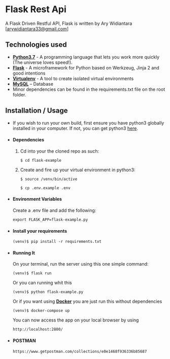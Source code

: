 # Flask Rest Api 
A Flask Driven Restful API, Flask is written by Ary Widiantara [arywidiantara33@gmail.com]


## Technologies used
* **[Python3.7](https://www.python.org/downloads/)** - A programming language that lets you work more quickly (The universe loves speed!).
* **[Flask](flask.pocoo.org/)** - A microframework for Python based on Werkzeug, Jinja 2 and good intentions
* **[Virtualenv](https://virtualenv.pypa.io/en/stable/)** - A tool to create isolated virtual environments
* **[MySQL](https://dev.mysql.com/downloads/installer/)** – Database 
* Minor dependencies can be found in the requirements.txt file on the root folder.


## Installation / Usage
* If you wish to run your own build, first ensure you have python3 globally installed in your computer. If not, you can get python3 [here](https://www.python.org).

* #### Dependencies
    1. Cd into your the cloned repo as such:

        ```
        $ cd flask-example
        ```

    2. Create and fire up your virtual environment in python3: 

        ```
        $ source /venv/bin/active
        ```
        
        ```
        $ cp .env.example .env
        ```
* #### Environment Variables
    Create a .env file and add the following:

    ```
    export FLASK_APP=flask-example.py
    ```

* #### Install your requirements

    ```
    (venv)$ pip install -r requirements.txt
    ```

* #### Running It
    On your terminal, run the server using this one simple command:

    ```
    (venv)$ flask run
    ```

    Or you can running whit this

    ```
    (venv)$ python flask-example.py
    ```

    Or if you want using **[Docker](https://docs.docker.com/install/)** you are just run this without dependencies

    ```
    (venv)$ docker-compose up
    ```

    You can now access the app on your local browser by using

    ```
    http://localhost:2800/
    ```

* #### POSTMAN
    ```
    https://www.getpostman.com/collections/e0e1468f936336b85687
    ```

